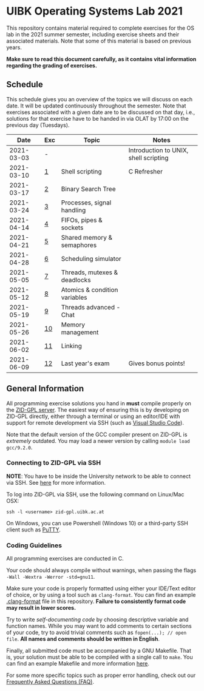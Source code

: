# UIBK Operating Systems Lab 2021

This repository contains material required to complete exercises for the OS
lab in the 2021 summer semester, including exercise sheets and their
associated materials. Note that some of this material is based on previous
years.

**Make sure to read this document carefully, as it contains vital information
regarding the grading of exercises.**

## Schedule

This schedule gives you an overview of the topics we will discuss on each
date. It will be updated continuously throughout the semester. Note that
exercises associated with a given date are to be discussed on that day, i.e.,
solutions for that exercise have to be handed in via OLAT by 17:00 on the
previous day (Tuesdays).

| Date       | Exc              | Topic                         | Notes                                 |
| ---------- | ---------------- | ----------------------------- | ------------------------------------- |
| 2021-03-03 | -                |                               | Introduction to UNIX, shell scripting |
| 2021-03-10 | [1](exercise01)  | Shell scripting               | C Refresher                           |
| 2021-03-17 | [2](exercise02)  | Binary Search Tree            |                                       |
| 2021-03-24 | [3](exercise03)  | Processes, signal handling    |                                       |
| 2021-04-14 | [4](exercise04)  | FIFOs, pipes & sockets        |                                       |
| 2021-04-21 | [5](exercise05)  | Shared memory & semaphores    |                                       |
| 2021-04-28 | [6](exercise06)  | Scheduling simulator          |                                       |
| 2021-05-05 | [7](exercise07)  | Threads, mutexes & deadlocks  |                                       |
| 2021-05-12 | [8](exercise08)  | Atomics & condition variables |                                       |
| 2021-05-19 | [9](exercise09)  | Threads advanced - Chat       |                                       |
| 2021-05-26 | [10](exercise10) | Memory management             |                                       |
| 2021-06-02 | [11](exercise11) | Linking                       |                                       |
| 2021-06-09 | [12](exercise12) | Last year's exam              | Gives bonus points!                   |

## General Information

All programming exercise solutions you hand in **must** compile properly on
the [ZID-GPL server](https://www.uibk.ac.at/zid/systeme/linux/lpccs_4/benutzeranleitung_zid-gpl.html).
The easiest way of ensuring this is by developing on ZID-GPL directly, either
through a terminal or using an editor/IDE with support for remote development
via SSH (such as [Visual Studio
Code](https://code.visualstudio.com/docs/remote/ssh)).

Note that the default version of the GCC compiler present on ZID-GPL is
_extremely_ outdated. You may load a newer version by calling `module load gcc/9.2.0`.

### Connecting to ZID-GPL via SSH

**NOTE**: You have to be inside the University network to be able to connect
via SSH. See [here](https://www.uibk.ac.at/zid/netz-komm/vpn/) for more
information.

To log into ZID-GPL via SSH, use the following command on Linux/Mac OSX:

`ssh -l <username> zid-gpl.uibk.ac.at`

On Windows, you can use Powershell (Windows 10) or a third-party SSH client
such as [PuTTY](https://www.putty.org/).

### Coding Guidelines

All programming exercises are conducted in C.

Your code should always compile without warnings, when passing the flags `-Wall -Wextra -Werror -std=gnu11`.

Make sure your code is properly
formatted using either your IDE/Text editor of choice, or by using a tool
such as `clang-format`. You can find an example
[.clang-format](.clang-format) file in this repository. **Failure to
consistently format code may result in lower scores.**

Try to write _self-documenting code_ by choosing descriptive variable and
function names. While you may want to add comments to certain sections of
your code, try to avoid trivial comments such as `fopen(...); // open file`.
**All names and comments should be written in English**.

Finally, all submitted code must be accompanied by a GNU Makefile. That
is, your solution must be able to be compiled with a single call to `make`.
You can find an example Makefile and more information
[here](example_makefile).

For some more specific topics such as proper error handling, check out our
[Frequently Asked Questions (FAQ)](FAQ.md).
